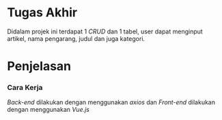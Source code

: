 # Tugas Akhir

Didalam projek ini terdapat 1 *CRUD* dan 1 tabel, user dapat menginput artikel, nama pengarang, judul dan juga kategori.

# Penjelasan

### Cara Kerja

*Back-end* dilakukan dengan menggunakan *axios* dan *Front-end* dilakukan dengan menggunakan *Vue.js*
